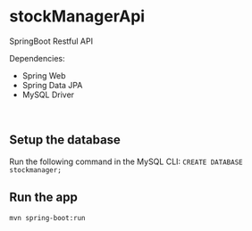 # stockManagerApi
SpringBoot Restful API<br>

Dependencies:<br>
- Spring Web
- Spring Data JPA
- MySQL Driver
<br>

## Setup the database

Run the following command in the MySQL CLI:
`CREATE DATABASE stockmanager;`

## Run the app

`mvn spring-boot:run`
